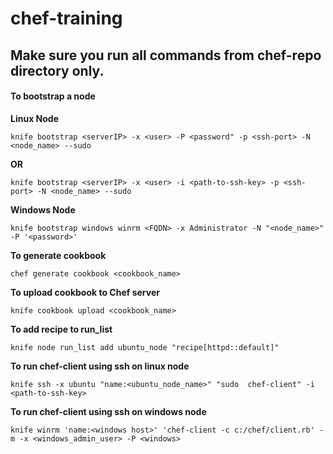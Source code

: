 # chef-training
## Make sure you run all commands from chef-repo directory only.

#### To bootstrap a node

**Linux Node**
```
knife bootstrap <serverIP> -x <user> -P <password" -p <ssh-port> -N <node_name> --sudo
```
**OR**

```
knife bootstrap <serverIP> -x <user> -i <path-to-ssh-key> -p <ssh-port> -N <node_name> --sudo
```

**Windows Node**

```
knife bootstrap windows winrm <FQDN> -x Administrator -N "<node_name>" -P '<password>'
```

**To generate cookbook**

```
chef generate cookbook <cookbook_name>
```  

**To upload cookbook to Chef server**

```
knife cookbook upload <cookbook_name>
```



**To add recipe to run_list**
```
knife node run_list add ubuntu_node "recipe[httpd::default]"
```

**To run chef-client using ssh on linux node**

```
knife ssh -x ubuntu "name:<ubuntu_node_name>" "sudo  chef-client" -i  <path-to-ssh-key>
```

**To run chef-client using ssh on windows node**

```
knife winrm 'name:<windows host>' 'chef-client -c c:/chef/client.rb' -m -x <windows_admin_user> -P <windows>
```

